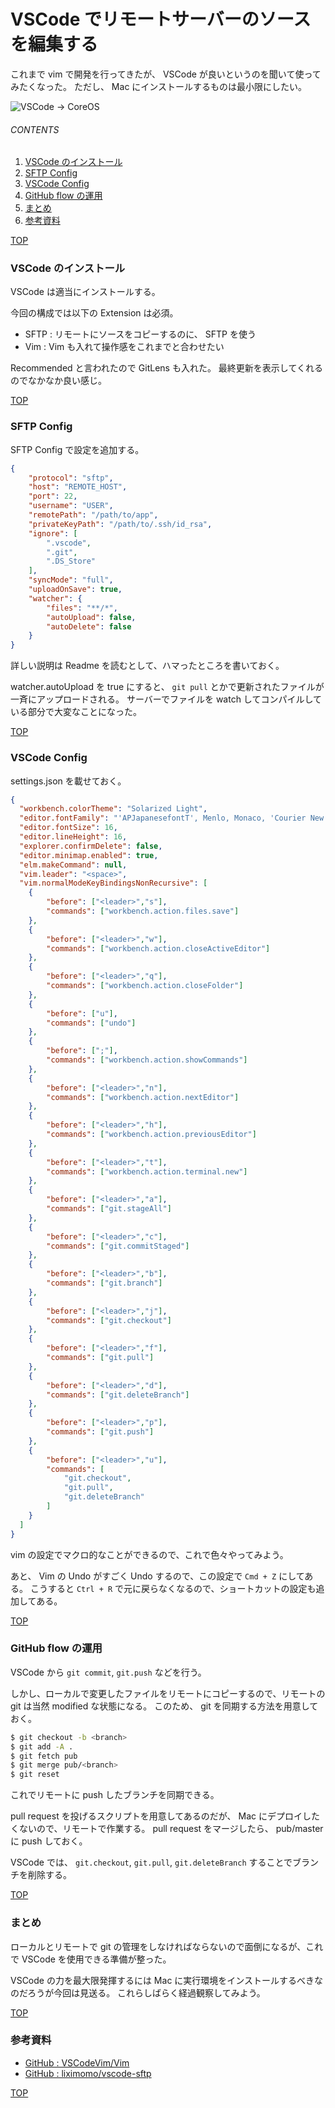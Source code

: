 # VSCode でリモートサーバーのソースを編集する
<a id="top"></a>

これまで vim で開発を行ってきたが、 VSCode が良いというのを聞いて使ってみたくなった。
ただし、 Mac にインストールするものは最小限にしたい。

![VSCode -> CoreOS](https://resources-live.sketch.cloud/files/d4d38384-0df4-43ec-b459-eac720bc3597.png?Expires=1542762000&Signature=BHZBnM2mWYzdVBD5d1BF1JX5Vge5ascogE52vMDo5GUwdZYX~A-qlfbm4N0cZz8y2HyBqjFmHlDT1YwhFFASMjw9IF2I9MB-zU6URXJVqUNp9i6DfV~Y9W0QZsRPA4cUECyQKO7l7pFHilkoh-G79IPLlk1wNMRLt~rJ8KGzSNw_&Key-Pair-Id=APKAJOITMW3RWOLNNPYA)


###### CONTENTS

1. [VSCode のインストール](#install-vscode)
1. [SFTP Config](#setup-sftp-config)
1. [VSCode Config](#setup-vscode-config)
1. [GitHub flow の運用](#github-flow)
1. [まとめ](#postscript)
1. [参考資料](#reference)


[TOP](#top)
<a id="install-vscode"></a>
### VSCode のインストール

VSCode は適当にインストールする。

今回の構成では以下の Extension は必須。

- SFTP : リモートにソースをコピーするのに、 SFTP を使う
- Vim : Vim も入れて操作感をこれまでと合わせたい

Recommended と言われたので GitLens も入れた。
最終更新を表示してくれるのでなかなか良い感じ。


[TOP](#top)
<a id="setup-sftp-config"></a>
### SFTP Config

SFTP Config で設定を追加する。

```json
{
    "protocol": "sftp",
    "host": "REMOTE_HOST",
    "port": 22,
    "username": "USER",
    "remotePath": "/path/to/app",
    "privateKeyPath": "/path/to/.ssh/id_rsa",
    "ignore": [
        ".vscode",
        ".git",
        ".DS_Store"
    ],
    "syncMode": "full",
    "uploadOnSave": true,
    "watcher": {
        "files": "**/*",
        "autoUpload": false,
        "autoDelete": false
    }
}
```

詳しい説明は Readme を読むとして、ハマったところを書いておく。

watcher.autoUpload を true にすると、 `git pull` とかで更新されたファイルが一斉にアップロードされる。
サーバーでファイルを watch してコンパイルしている部分で大変なことになった。


[TOP](#top)
<a id="setup-vscode-config"></a>
### VSCode Config

settings.json を載せておく。

```json
{
  "workbench.colorTheme": "Solarized Light",
  "editor.fontFamily": "'APJapanesefontT', Menlo, Monaco, 'Courier New', monospace",
  "editor.fontSize": 16,
  "editor.lineHeight": 16,
  "explorer.confirmDelete": false,
  "editor.minimap.enabled": true,
  "elm.makeCommand": null,
  "vim.leader": "<space>",
  "vim.normalModeKeyBindingsNonRecursive": [
    {
        "before": ["<leader>","s"],
        "commands": ["workbench.action.files.save"]
    },
    {
        "before": ["<leader>","w"],
        "commands": ["workbench.action.closeActiveEditor"]
    },
    {
        "before": ["<leader>","q"],
        "commands": ["workbench.action.closeFolder"]
    },
    {
        "before": ["u"],
        "commands": ["undo"]
    },
    {
        "before": [";"],
        "commands": ["workbench.action.showCommands"]
    },
    {
        "before": ["<leader>","n"],
        "commands": ["workbench.action.nextEditor"]
    },
    {
        "before": ["<leader>","h"],
        "commands": ["workbench.action.previousEditor"]
    },
    {
        "before": ["<leader>","t"],
        "commands": ["workbench.action.terminal.new"]
    },
    {
        "before": ["<leader>","a"],
        "commands": ["git.stageAll"]
    },
    {
        "before": ["<leader>","c"],
        "commands": ["git.commitStaged"]
    },
    {
        "before": ["<leader>","b"],
        "commands": ["git.branch"]
    },
    {
        "before": ["<leader>","j"],
        "commands": ["git.checkout"]
    },
    {
        "before": ["<leader>","f"],
        "commands": ["git.pull"]
    },
    {
        "before": ["<leader>","d"],
        "commands": ["git.deleteBranch"]
    },
    {
        "before": ["<leader>","p"],
        "commands": ["git.push"]
    },
    {
        "before": ["<leader>","u"],
        "commands": [
            "git.checkout",
            "git.pull",
            "git.deleteBranch"
        ]
    }
  ]
}
```

vim の設定でマクロ的なことができるので、これで色々やってみよう。

あと、 Vim の Undo がすごく Undo するので、この設定で `Cmd + Z` にしてある。
こうすると `Ctrl + R` で元に戻らなくなるので、ショートカットの設定も追加してある。


[TOP](#top)
<a id="github-flow"></a>
### GitHub flow の運用

VSCode から `git commit`, `git.push` などを行う。

しかし、ローカルで変更したファイルをリモートにコピーするので、リモートの git は当然 modified な状態になる。
このため、 git を同期する方法を用意しておく。

```bash
$ git checkout -b <branch>
$ git add -A .
$ git fetch pub
$ git merge pub/<branch>
$ git reset
```

これでリモートに push したブランチを同期できる。

pull request を投げるスクリプトを用意してあるのだが、 Mac にデプロイしたくないので、リモートで作業する。
pull request をマージしたら、 pub/master に push しておく。

VSCode では、 `git.checkout`, `git.pull`, `git.deleteBranch` することでブランチを削除する。


[TOP](#top)
<a id="postscript"></a>
### まとめ

ローカルとリモートで git の管理をしなければならないので面倒になるが、これで VSCode を使用できる準備が整った。

VSCode の力を最大限発揮するには Mac に実行環境をインストールするべきなのだろうが今回は見送る。
これらしばらく経過観察してみよう。


[TOP](#top)
<a id="reference"></a>
### 参考資料

- [GitHub : VSCodeVim/Vim](https://github.com/VSCodeVim/Vim)
- [GitHub : liximomo/vscode-sftp](https://github.com/liximomo/vscode-sftp)


[TOP](#top)
